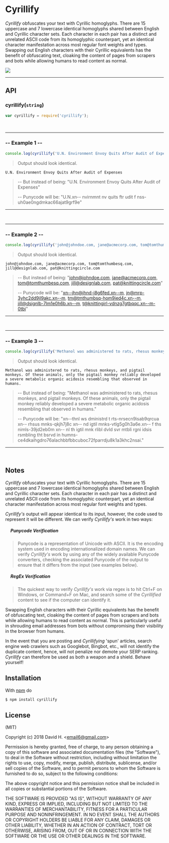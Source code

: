 # Cyrillify
_Cyrillify_ obfuscates your text with Cyrillic homoglyphs. There are 15 uppercase and 7 lowercase identical homoglyphs shared between English and Cyrillic character sets. Each character in each pair has a distinct and unrelated ASCII code from its homoglyphic counterpart, yet an identical character manifestation across most regular font weights and types. Swapping out English characters with their Cyrillic equivalents has the benefit of obfuscating text, cloaking the content of pages from scrapers and bots while allowing humans to read content as normal.

<img src="https://user-images.githubusercontent.com/45696445/51097826-161bd700-1795-11e9-8df3-e5122f7f6777.gif">

_________________________
## API
### cyrillify(`string`)
```js
var cyrillify = require('cyrillify');
```
&nbsp;
_________________________
### -- Example 1 --
```js
console.log(cyrillify('U.N. Environment Envoy Quits After Audit of Expenses'));
```
> Output should look identical.
```
U.N. Environment Envoy Quits After Audit of Expenses
```
> -- But instead of being:
> "U.N. Environment Envoy Quits After Audit of Expenses"
>
> -- Punycode will be:
> "U.N.xn-- nvirnmnt nv quits ftr udit f nss-uh0ae0ngdmkac66ajat9grf9e"
_________________________
&nbsp;
&nbsp;
_________________________
### -- Example 2 --
```js
console.log(cyrillify('john@johndoe.com, jane@acmecorp.com, tom@tomthumbesq.com, jill@designlab.com, pat@knittingcircle.com'));
```
> Output should look identical.
```
john@johndoe.com, jane@acmecorp.com, tom@tomthumbesq.com, jill@designlab.com, pat@knittingcircle.com
```
> -- But instead of being:
> "john@johndoe.com, jane@acmecorp.com, tom@tomthumbesq.com, jill@designlab.com, pat@knittingcircle.com"
>
> -- Punycode will be:
> "xn--jhn@jhnd-j8g6fed.xn--m, jn@mrp-3yhc2dd9il9akc.xn--m, tm@tmthumbsq-hom9ied4c.xn--m, jill@dsignlb-7lm1e0h6b.xn--m, t@knittingirl-vdnzg7gtbqqc.xn--m-0tbi"
_________________________
&nbsp;
&nbsp;
_________________________
### -- Example 3 --
```js
console.log(cyrillify('Methanol was administered to rats, rhesus monkeys, and pigtail monkeys. Of these animals, only the pigtail monkey reliably developed a severe metabolic organic acidosis resembling that observed in humans.'));
```
> Output should look identical.
```
Methanol was administered to rats, rhesus monkeys, and pigtail monkeys. Of these animals, only the pigtail monkey reliably developed a severe metabolic organic acidosis resembling that observed in humans.
```
> -- But instead of being:
> "Methanol was administered to rats, rhesus monkeys, and pigtail monkeys. Of these animals, only the pigtail monkey reliably developed a severe metabolic organic acidosis resembling that observed in humans."
>
> -- Punycode will be:
> "xn--thnl ws dministrd t rts-nrsecn9isab9qrcua
xn-- rhsus mnks-qkjh7j8c
xn-- nd igtil mnks-vtlg5g0h3a6e.xn-- f ths nimls-39jd2eb0m
xn-- nl th igtil mnk rlibl dvld  svr mtbli rgni idsis rsmbling tht bsrvd in humns-ce4dkaihgdro76alachbbfbbcuboc72fparrdju8k1a3khc2nsai."
_________________________
&nbsp;
## Notes
_Cyrillify_ obfuscates your text with Cyrillic homoglyphs. There are 15 uppercase and 7 lowercase identical homoglyphs shared between English and Cyrillic character sets. Each character in each pair has a distinct and unrelated ASCII code from its homoglyphic counterpart, yet an identical character manifestation across most regular font weights and types.

_Cyrillify's_ output will appear identical to its input, however, the code used to represent it will be different. We can verify _Cyrillify's_ work in two ways:
##### &nbsp;&nbsp;&nbsp;&nbsp; Punycode Verification
>Punycode is a representation of Unicode with ASCII. It is the encoding system used in encoding internationalized domain names. We can verify _Cyrillify's_ work by using any of the widely available Punycode converters, checking the associated Punycode of the output to ensure that it differs from the input (see examples below).
##### &nbsp;&nbsp;&nbsp;&nbsp; RegEx Verification
>The quickest way to verify _Cyrillify's_ work via regex is to hit Ctrl+F on Windows, or Command+F on Mac, and search some of the _Cyrillified_ content to see if the computer can identify it.

Swapping English characters with their Cyrillic equivalents has the benefit of obfuscating text, cloaking the content of pages from scrapers and bots while allowing humans to read content as normal. This is particularly useful in shrouding email addresses from bots without compromising their visibility in the browser from humans.

In the event that you are posting and _Cyrillifying_ 'spun' articles, search engine web crawlers such as Googlebot, Bingbot, etc., will not identify the duplicate content, hence, will not penalize nor demote your SERP ranking. _Cyrillify_ can therefore be used as both a weapon and a shield. Behave yourself!

## Installation
With [npm](http://npmjs.org) do
```bash
$ npm install cyrillify
```

## License
(MIT)

Copyright (c) 2018 David H. &lt;email6@gmail.com&gt;

Permission is hereby granted, free of charge, to any person obtaining a copy of this software and associated documentation files (the "Software"), to deal in the Software without restriction, including without limitation the rights to use, copy, modify, merge, publish, distribute, sublicense, and/or sell copies of the Software, and to permit persons to whom the Software is furnished to do so, subject to the following conditions:

The above copyright notice and this permission notice shall be included in all copies or substantial portions of the Software.

THE SOFTWARE IS PROVIDED "AS IS", WITHOUT WARRANTY OF ANY KIND, EXPRESS OR IMPLIED, INCLUDING BUT NOT LIMITED TO THE WARRANTIES OF MERCHANTABILITY, FITNESS FOR A PARTICULAR PURPOSE AND NONINFRINGEMENT. IN NO EVENT SHALL THE AUTHORS OR COPYRIGHT HOLDERS BE LIABLE FOR ANY CLAIM, DAMAGES OR OTHER LIABILITY, WHETHER IN AN ACTION OF CONTRACT, TORT OR OTHERWISE, ARISING FROM, OUT OF OR IN CONNECTION WITH THE SOFTWARE OR THE USE OR OTHER DEALINGS IN THE SOFTWARE.
